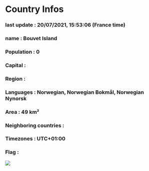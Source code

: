 # Country  Infos
### last update : 20/07/2021, 15:53:06 (France time)

### name : Bouvet Island
### Population : 0
### Capital : 
### Region : 
### Languages : Norwegian, Norwegian Bokmål, Norwegian Nynorsk
### Area : 49 km²
### Neighboring countries : 
### Timezones : UTC+01:00

### Flag :
![](https://restcountries.eu/data/bvt.svg)
